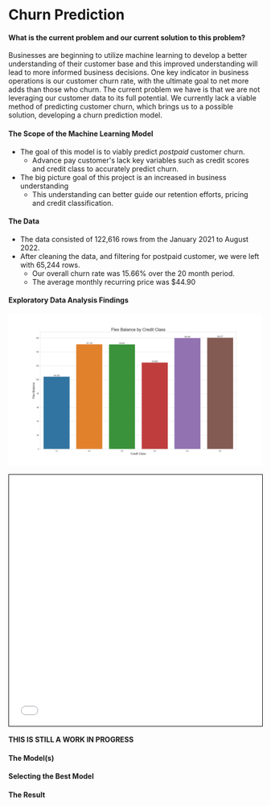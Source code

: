 # Churn Prediction

#### What is the current problem and our current solution to this problem?
Businesses are beginning to utilize machine learning to develop a better understanding of their customer base and 
this improved understanding will lead to more informed business decisions. One key indicator in business operations 
is our customer churn rate, with the ultimate goal to net more adds than those who churn. The current problem we 
have is that we are not leveraging our customer data to its full potential. We currently lack a viable method of 
predicting customer churn, which brings us to a possible solution, developing a churn prediction model. 

#### The Scope of the Machine Learning Model
* The goal of this model is to viably predict *postpaid* customer churn. 
   - Advance pay customer's lack key variables such as credit scores and credit class to accurately predict churn.
* The big picture goal of this project is an increased in business understanding
   - This understanding can better guide our retention efforts, pricing and credit classification.

#### The Data
* The data consisted of 122,616 rows from the January 2021 to August 2022.
* After cleaning the data, and filtering for postpaid customer, we were left with 65,244 rows.
   - Our overall churn rate was 15.66% over the 20 month period.
   - The average monthly recurring price was $44.90


#### Exploratory Data Analysis Findings

![alt text](https://raw.githubusercontent.com/dakotaroark/dakotaroark.github.io/main/flex_by_cred_class.png)

<iframe src="test.html" width="100%" height="500" style="border:1px solid black;">  </iframe>

**THIS IS STILL A WORK IN PROGRESS**
#### The Model(s)


#### Selecting the Best Model


#### The Result

























